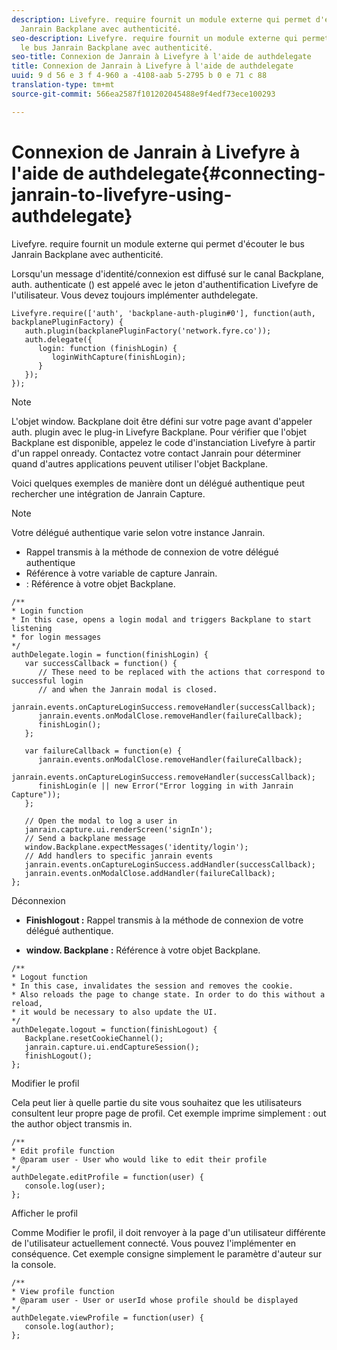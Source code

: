 ```yaml
---
description: Livefyre. require fournit un module externe qui permet d'écouter le bus
  Janrain Backplane avec authenticité.
seo-description: Livefyre. require fournit un module externe qui permet d'écouter
  le bus Janrain Backplane avec authenticité.
seo-title: Connexion de Janrain à Livefyre à l'aide de authdelegate
title: Connexion de Janrain à Livefyre à l'aide de authdelegate
uuid: 9 d 56 e 3 f 4-960 a -4108-aab 5-2795 b 0 e 71 c 88
translation-type: tm+mt
source-git-commit: 566ea2587f101202045488e9f4edf73ece100293

---
```



# Connexion de Janrain à Livefyre à l'aide de authdelegate{#connecting-janrain-to-livefyre-using-authdelegate}

Livefyre. require fournit un module externe qui permet d'écouter le bus Janrain Backplane avec authenticité.

Lorsqu'un message d'identité/connexion est diffusé sur le canal Backplane, auth. authenticate () est appelé avec le jeton d'authentification Livefyre de l'utilisateur. Vous devez toujours implémenter authdelegate.

```
Livefyre.require(['auth', 'backplane-auth-plugin#0'], function(auth, backplanePluginFactory) { 
   auth.plugin(backplanePluginFactory('network.fyre.co')); 
   auth.delegate({ 
      login: function (finishLogin) { 
         loginWithCapture(finishLogin); 
      } 
   }); 
});
```

>[!NOTE]
>
>L'objet window. Backplane doit être défini sur votre page avant d'appeler auth. plugin avec le plug-in Livefyre Backplane. Pour vérifier que l'objet Backplane est disponible, appelez le code d'instanciation Livefyre à partir d'un rappel onready. Contactez votre contact Janrain pour déterminer quand d'autres applications peuvent utiliser l'objet Backplane.

Voici quelques exemples de manière dont un délégué authentique peut rechercher une intégration de Janrain Capture.

>[!NOTE]
>
>Votre délégué authentique varie selon votre instance Janrain.

<!--Hannah: Mystery stray bullet found here. Please check against source. -Bob -->

* Rappel transmis à la méthode de connexion de votre délégué authentique
* Référence à votre variable de capture Janrain.
* : Référence à votre objet Backplane.

```
/** 
* Login function 
* In this case, opens a login modal and triggers Backplane to start listening 
* for login messages 
*/ 
authDelegate.login = function(finishLogin) { 
   var successCallback = function() { 
      // These need to be replaced with the actions that correspond to successful login  
      // and when the Janrain modal is closed. 
      janrain.events.onCaptureLoginSuccess.removeHandler(successCallback); 
      janrain.events.onModalClose.removeHandler(failureCallback); 
      finishLogin(); 
   }; 
  
   var failureCallback = function(e) { 
      janrain.events.onModalClose.removeHandler(failureCallback); 
      janrain.events.onCaptureLoginSuccess.removeHandler(successCallback); 
      finishLogin(e || new Error("Error logging in with Janrain Capture")); 
   }; 
  
   // Open the modal to log a user in 
   janrain.capture.ui.renderScreen('signIn'); 
   // Send a backplane message 
   window.Backplane.expectMessages('identity/login'); 
   // Add handlers to specific janrain events 
   janrain.events.onCaptureLoginSuccess.addHandler(successCallback); 
   janrain.events.onModalClose.addHandler(failureCallback); 
};
```

Déconnexion

* **Finishlogout :** Rappel transmis à la méthode de connexion de votre délégué authentique.

* **window. Backplane :** Référence à votre objet Backplane.

```
/** 
* Logout function 
* In this case, invalidates the session and removes the cookie. 
* Also reloads the page to change state. In order to do this without a reload, 
* it would be necessary to also update the UI. 
*/ 
authDelegate.logout = function(finishLogout) { 
   Backplane.resetCookieChannel(); 
   janrain.capture.ui.endCaptureSession(); 
   finishLogout(); 
}; 
```

Modifier le profil

Cela peut lier à quelle partie du site vous souhaitez que les utilisateurs consultent leur propre page de profil. Cet exemple imprime simplement : out the author object transmis in.

```
/** 
* Edit profile function 
* @param user - User who would like to edit their profile 
*/ 
authDelegate.editProfile = function(user) { 
   console.log(user); 
}; 
```

Afficher le profil

Comme Modifier le profil, il doit renvoyer à la page d'un utilisateur différente de l'utilisateur actuellement connecté. Vous pouvez l'implémenter en conséquence. Cet exemple consigne simplement le paramètre d'auteur sur la console.

```
/** 
* View profile function 
* @param user - User or userId whose profile should be displayed 
*/ 
authDelegate.viewProfile = function(user) { 
   console.log(author); 
};
```

